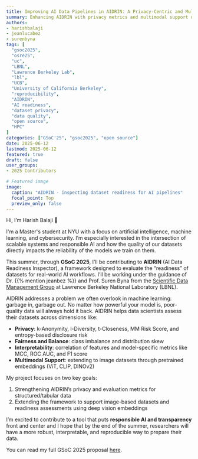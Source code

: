 ```yaml
---
title: Improving AI Data Pipelines in AIDRIN: A Privacy-Centric and Multimodal Expansion
summary: Enhancing AIDRIN with privacy metrics and multimodal support under mentorship from LBNL researchers as part of GSoC 2025.
authors: 
- harishbalaji
- jeanlucabez
- surenbyna
tags: [
  "gsoc2025",
  "osre25",
  "uc",
  "LBNL",
  "Lawrence Berkeley Lab",
  "lbl",
  "UCB",
  "University of California Berkeley",
  "reproducibility",
  "AIDRIN",
  "AI readiness",
  "dataset privacy",
  "data quality",
  "open source",
  "HPC"
]
categories: ["GSoC'25", "gsoc2025", "open source"]
date: 2025-06-12
lastmod: 2025-06-12
featured: true
draft: false
user_groups:
- 2025 Contributors

# Featured image
image:
  caption: "AIDRIN - inspecting dataset readiness for AI pipelines"
  focal_point: Top
  preview_only: false
---
```


Hi, I’m Harish Balaji 👋

I'm a Master's student at NYU with a focus on artificial intelligence, machine learning, and cybersecurity. I’m especially interested in the intersection of scalable systems and responsible AI and how the quality of our datasets directly impacts the reliability of the models we train on them.

This summer, through **GSoC 2025**, I’ll be contributing to **AIDRIN** (AI Data Readiness Inspector), a framework designed to evaluate the “readiness” of datasets for real-world AI workflows. I’ll be working under the guidance of Dr. {{% mention jeanbez %}} and Prof. Suren Byna from the [Scientific Data Management Group](https://crd.lbl.gov/divisions/scidata/sdm/) at Lawrence Berkeley National Laboratory (LBNL).

AIDRIN addresses a problem we often overlook in machine learning: garbage in, garbage out. No matter how powerful your model is, poor-quality data will always hold it back. AIDRIN helps data scientists assess their datasets across dimensions like:

- **Privacy**: k-Anonymity, l-Diversity, t-Closeness, MM Risk Score, and entropy-based disclosure risk  
- **Fairness and Balance**: class imbalance and distribution skew  
- **Interpretability**: correlation of features and model-specific metrics like MCC, ROC AUC, and F1 score  
- **Multimodal Support**: extending to image datasets through pretrained embeddings (ViT, CLIP, DINOv2)

My project focuses on two key goals:
1. Strengthening AIDRIN’s privacy and evaluation metrics for structured/tabular data  
2. Extending the framework to support image-based datasets and readiness assessments using deep vision embeddings

I’m excited to contribute to a tool that puts **responsible AI and transparency** front and center and I hope that by the end of the summer, researchers will have a more robust, interpretable, and reproducible way to prepare their data.

You can read my full GSoC 2025 proposal [here](https://drive.google.com/file/d/1RUyU2fHkc8GZ9vTj5SUr6jj84ZaRUvNt/view).
